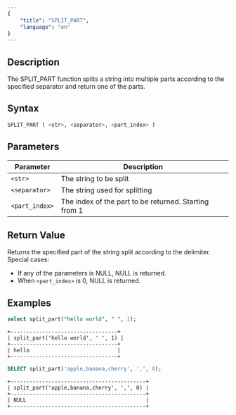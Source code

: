 ```yaml
---
{
    "title": "SPLIT_PART",
    "language": "en"
}
---
```


<!-- 
Licensed to the Apache Software Foundation (ASF) under one
or more contributor license agreements.  See the NOTICE file
distributed with this work for additional information
regarding copyright ownership.  The ASF licenses this file
to you under the Apache License, Version 2.0 (the
"License"); you may not use this file except in compliance
with the License.  You may obtain a copy of the License at

  http://www.apache.org/licenses/LICENSE-2.0

Unless required by applicable law or agreed to in writing,
software distributed under the License is distributed on an
"AS IS" BASIS, WITHOUT WARRANTIES OR CONDITIONS OF ANY
KIND, either express or implied.  See the License for the
specific language governing permissions and limitations
under the License.
-->

## Description

The SPLIT_PART function splits a string into multiple parts according to the specified separator and return one of the parts.

## Syntax

```sql
SPLIT_PART ( <str>, <separator>, <part_index> )
```

## Parameters

| Parameter      | Description                                           |
|----------------|-------------------------------------------------------|
| `<str>`        | The string to be split                                |
| `<separator>`  | The string used for splitting                         |
| `<part_index>` | The index of the part to be returned. Starting from 1 |

## Return Value

Returns the specified part of the string split according to the delimiter. Special cases:

- If any of the parameters is NULL, NULL is returned.
- When `<part_index>` is 0, NULL is returned.

## Examples

```sql
select split_part("hello world", " ", 1);
```

```text
+----------------------------------+
| split_part('hello world', ' ', 1) |
+----------------------------------+
| hello                            |
+----------------------------------+
```

```sql
SELECT split_part('apple,banana,cherry', ',', 0);
```

```text
+-------------------------------------------+
| split_part('apple,banana,cherry', ',', 0) |
+-------------------------------------------+
| NULL                                      |
+-------------------------------------------+
```
